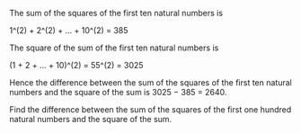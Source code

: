 The sum of the squares of the first ten natural numbers is

1^(2) + 2^(2) + ... + 10^(2) = 385

The square of the sum of the first ten natural numbers is

(1 + 2 + ... + 10)^(2) = 55^(2) = 3025

Hence the difference between the sum of the squares of the first ten natural 
numbers and the square of the sum is 3025 − 385 = 2640.

Find the difference between the sum of the squares of the first one hundred 
natural numbers and the square of the sum.
